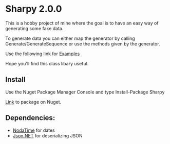 # Sharpy 2.0.0

This is a hobby project of mine where the goal is to have an easy way of generating some fake data.

To generate data you can either map the generator by calling Generate/GenerateSequence or use the methods given by the generator.

Use the following link for [Examples](https://inputfalken.github.io/Sharpy/)

Hope you'll find this class libary useful.
## Install
Use the Nuget Package Manager Console and type Install-Package Sharpy

[Link](https://www.nuget.org/packages/Sharpy/) to package on Nuget.
## Dependencies:

* [NodaTime](https://github.com/nodatime/nodatime) for dates
* [Json.NET](https://github.com/JamesNK/Newtonsoft.Json) for deserializing JSON

